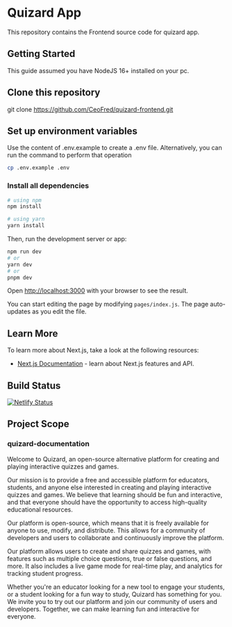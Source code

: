 # Quizard App

This repository contains the Frontend source code for quizard app.

## Getting Started

This guide assumed you have NodeJS 16+ installed on your pc.

## Clone this repository

git clone https://github.com/CeoFred/quizard-frontend.git

## Set up environment variables

Use the content of .env.example to create a .env file. Alternatively, you can run the command to perform that operation

```bash
cp .env.example .env
```

### Install all dependencies

```bash
# using npm
npm install

# using yarn
yarn install
```

Then, run the development server or app:

```bash
npm run dev
# or
yarn dev
# or
pnpm dev
```

Open [http://localhost:3000](http://localhost:3000) with your browser to see the result.

You can start editing the page by modifying `pages/index.js`. The page auto-updates as you edit the file.

## Learn More

To learn more about Next.js, take a look at the following resources:

- [Next.js Documentation](https://nextjs.org/docs) - learn about Next.js features and API.

## Build Status
[![Netlify Status](https://api.netlify.com/api/v1/badges/286f8501-5e9a-474d-9aae-c0a1d622ed98/deploy-status)](https://app.netlify.com/sites/quizardhq/deploys)


## Project Scope

### quizard-documentation

Welcome to Quizard, an open-source alternative platform for creating and playing interactive quizzes and games.

Our mission is to provide a free and accessible platform for educators, students, and anyone else interested in creating and playing interactive quizzes and games. We believe that learning should be fun and interactive, and that everyone should have the opportunity to access high-quality educational resources.

Our platform is open-source, which means that it is freely available for anyone to use, modify, and distribute. This allows for a community of developers and users to collaborate and continuously improve the platform.

Our platform allows users to create and share quizzes and games, with features such as multiple choice questions, true or false questions, and more. It also includes a live game mode for real-time play, and analytics for tracking student progress.

Whether you're an educator looking for a new tool to engage your students, or a student looking for a fun way to study, Quizard has something for you. We invite you to try out our platform and join our community of users and developers. Together, we can make learning fun and interactive for everyone.
